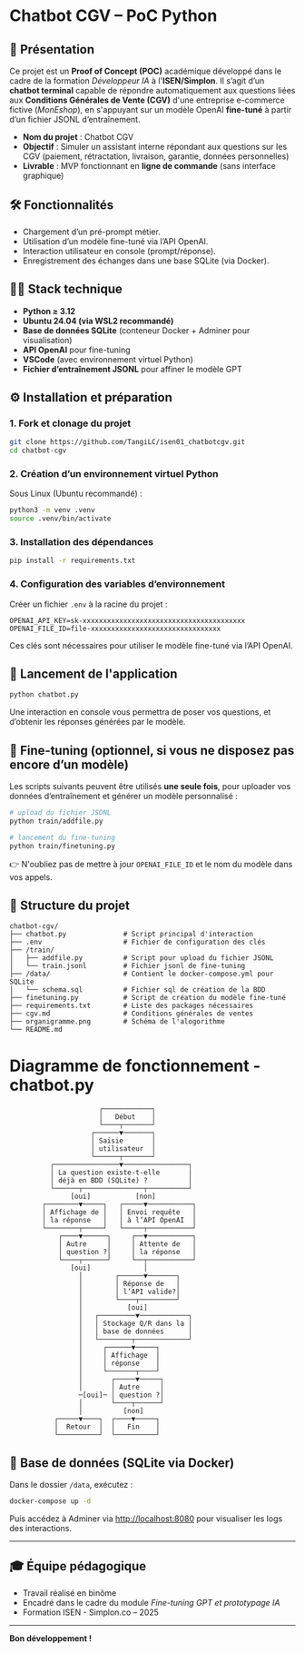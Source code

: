 # Chatbot CGV – PoC Python

## 🧾 Présentation

Ce projet est un **Proof of Concept (POC)** académique développé dans le cadre de la formation *Développeur IA* à l'**ISEN/Simplon**. Il s’agit d’un **chatbot terminal** capable de répondre automatiquement aux questions liées aux **Conditions Générales de Vente (CGV)** d'une entreprise e-commerce fictive (*MonEshop*), en s'appuyant sur un modèle OpenAI **fine-tuné** à partir d’un fichier JSONL d’entraînement.

- **Nom du projet** : Chatbot CGV
- **Objectif** : Simuler un assistant interne répondant aux questions sur les CGV (paiement, rétractation, livraison, garantie, données personnelles)
- **Livrable** : MVP fonctionnant en **ligne de commande** (sans interface graphique)

## 🛠️ Fonctionnalités

- Chargement d’un pré-prompt métier.
- Utilisation d’un modèle fine-tuné via l’API OpenAI.
- Interaction utilisateur en console (prompt/réponse).
- Enregistrement des échanges dans une base SQLite (via Docker).

## 🧑‍💻 Stack technique

- **Python ≥ 3.12**
- **Ubuntu 24.04 (via WSL2 recommandé)**
- **Base de données SQLite** (conteneur Docker + Adminer pour visualisation)
- **API OpenAI** pour fine-tuning
- **VSCode** (avec environnement virtuel Python)
- **Fichier d’entraînement JSONL** pour affiner le modèle GPT

## ⚙️ Installation et préparation

### 1. Fork et clonage du projet

```bash
git clone https://github.com/TangiLC/isen01_chatbotcgv.git
cd chatbot-cgv
```

### 2. Création d’un environnement virtuel Python

Sous Linux (Ubuntu recommandé) :

```bash
python3 -m venv .venv
source .venv/bin/activate
```

### 3. Installation des dépendances

```bash
pip install -r requirements.txt
```

### 4. Configuration des variables d’environnement

Créer un fichier `.env` à la racine du projet :

```env
OPENAI_API_KEY=sk-xxxxxxxxxxxxxxxxxxxxxxxxxxxxxxxxxxxxxxxx
OPENAI_FILE_ID=file-xxxxxxxxxxxxxxxxxxxxxxxxxxxxxxxx
```

Ces clés sont nécessaires pour utiliser le modèle fine-tuné via l’API OpenAI.

## 🧪 Lancement de l'application

```bash
python chatbot.py
```

Une interaction en console vous permettra de poser vos questions, et d’obtenir les réponses générées par le modèle.

## 🧬 Fine-tuning (optionnel, si vous ne disposez pas encore d’un modèle)

Les scripts suivants peuvent être utilisés **une seule fois**, pour uploader vos données d’entraînement et générer un modèle personnalisé :

```bash
# upload du fichier JSONL
python train/addfile.py

# lancement du fine-tuning
python train/finetuning.py
```

👉 N'oubliez pas de mettre à jour `OPENAI_FILE_ID` et le nom du modèle dans vos appels.

## 🧩 Structure du projet

```
chatbot-cgv/
├── chatbot.py              # Script principal d'interaction
├── .env                    # Fichier de configuration des clés
├── /train/
│   ├── addfile.py          # Script pour upload du fichier JSONL
│   └── train.jsonl         # Fichier jsonl de fine-tuning
├── /data/                  # Contient le docker-compose.yml pour SQLite
│   └── schema.sql          # Fichier sql de création de la BDD
├── finetuning.py           # Script de création du modèle fine-tuné
├── requirements.txt        # Liste des packages nécessaires
├── cgv.md                  # Conditions générales de ventes
├── organigramme.png        # Schéma de l'alogorithme
└── README.md
```

# Diagramme de fonctionnement - chatbot.py

```
                      ┌────────────┐
                      │   Début    │
                      └────┬───────┘
                    ┌──────▼───────┐
                    │ Saisie       │
                    │ utilisateur  │
                    └──────┬───────┘
          ┌────────────────▼────────────────┐
          │ La question existe-t-elle       │
          │ déjà en BDD (SQLite) ?          │
          └──────┬───────────────┬──────────┘
               [oui]           [non]
        ┌────────▼─────┐   ┌─────▼───────────┐
        │ Affichage de │   │ Envoi requête   │
        │ la réponse   │   │ à l’API OpenAI  │
        └────────┬─────┘   └─────┬───────────┘
            ┌────▼──────┐     ┌──▼───────────┐
            │ Autre     │     │ Attente de   │
            │ question ?│     │ la réponse   │
            └────┬──────┘     └──┬───────────┘
               [oui]             │
                 │        ┌──────▼───────┐
                 │        │ Réponse de   │
                 │        │ l’API valide?│
                 │        └────┬─────────┘
                 │           [oui]
                 │   ┌─────────▼────────────┐
                 │   │ Stockage Q/R dans la │
                 │   │ base de données      │
                 │   └────────┬─────────────┘
                 │     ┌──────▼─────┐
                 │     │ Affichage  │
                 │     │ réponse    │
                 │     └───────┬────┘
                 │       ┌─────▼─────┐
                 │       │ Autre     │
                 ─[oui]─ │ question ?│
                 │       └────┬──────┘
                 │          [non]
           ┌─────▼────┐  ┌────▼─────┐
           │  Retour  │  │   Fin    │
           └──────────┘  └──────────┘
```


## 🐳 Base de données (SQLite via Docker)

Dans le dossier `/data`, exécutez :

```bash
docker-compose up -d
```

Puis accédez à Adminer via [http://localhost:8080](http://localhost:8080) pour visualiser les logs des interactions.

---

## 🎓 Équipe pédagogique

- Travail réalisé en binôme
- Encadré dans le cadre du module *Fine-tuning GPT et prototypage IA*
- Formation ISEN - Simplon.co – 2025

---

**Bon développement !**
